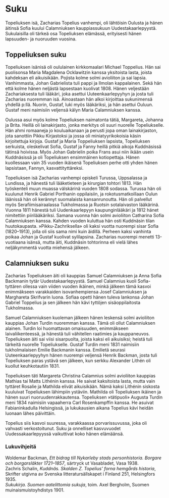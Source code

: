 # Suku

Topeliuksen isä, Zacharias Topelius vanhempi, oli lähtöisin Oulusta ja hänen äitinsä Sofia kuului Calamniuksen kauppiassukuun Uudestakaarlepyystä. Sukulaisilla oli tärkeä osa Topeliuksen elämässä, erityisesti hänen lapsuuden- ja nuoruuden vuosina.<br/>

## Toppeliuksen suku

Topeliuksen isänisä oli oululainen kirkkomaalari Michael Toppelius. Hän sai puolisonsa Maria Magdalena Ocklawitzin kanssa yksitoista lasta, joista kahdeksan eli aikuisikään. Pojista kolme solmi avioliiton ja sai lapsia. Vanhimmasta, Johan Gabrielista tuli pappi ja Ilmolan kappalainen. Sekä hän että kolme hänen neljästä lapsestaan kuolivat 1808. Hänen veljestään Zachariaksesta tuli lääkäri, joka asettui Uuteenkaarlepyyhyn ja josta tuli Zacharias nuoremman isä. Ainoastaan hän alkoi kirjoittaa sukunimensä yhdellä p:llä. Nuorin, Gustaf, luki myös lääkäriksi, ja hän asettui Ouluun. Gustaf meni naimisiin veljensä kälyn Maria Calamniuksen kanssa.<br/>

Oulussa asui myös kolme Topeliuksen naimatonta tätiä, Margareta, Johanna ja Brita. Heillä oli lainakirjasto, jonka merkitys oli suuri nuorelle Topeliukselle. Hän ahmi romaaneja jo kouluaikanaan ja perusti jopa oman lainakirjaston, jota sanottiin Pikku Kirjastoksi ja jossa oli miniatyyrikokoisia käsin kirjoitettuja kirjoja. Gustaf ja Maria Toppeliuksen lapsista, Topeliuksen serkuista, oleskelivat Sofia, Gustaf ja Fanny heillä pitkiä aikoja Kuddnäsissä tätinsä hoivissa. Myös Johan Gabrielin poika Frans asui niin ikään usein Kuddnäsissä ja oli Topeliuksen ensimmäinen kotiopettaja. Hänen kuollessaan vain 35 vuoden ikäisenä Topeliuksen perhe otti yhden hänen lapsistaan, Fannyn, kasvattityttäreksi.<br/>

Topeliuksen isä Zacharias vanhempi opiskeli Turussa, Uppsalassa ja Lundissa, ja hänestä tuli lääketieteen ja kirurgian tohtori 1813. Hän työskenteli muun muassa välskärinä vuoden 1808 sodassa. Turussa hän oli kuulunut Henrik Gabriel Porthanin oppilaisiin, ja rokotusmatkoillaan Oulun läänissä hän oli kerännyt suomalaista kansanrunoutta. Hän oli palvellut myös Serafiimisairaalassa Tukholmassa ja Ruotsin sotalaivaston lääkärinä. Vuonna 1811 hänestä tuli Uudenkaarlepyyn kaupunginlääkäri ja 1812 hänet nimitettiin piirilääkäriksi. Samana vuonna hän solmi avioliiton Catharina Sofia Calamniuksen kanssa. Kahden vuoden kuluttua hän osti Kuddnäsin tilan huutokaupasta. »Pikku-Zachriksella» oli kaksi vuotta nuorempi sisar Sofia (1820–1913), jolla oli siis sama nimi kuin äidillä. Perheen kaksi vanhinta poikaa Johan ja Gustaf kuolivat sylilapsina. Zacharias nuorempi menetti 13-vuotiaana isänsä, mutta äiti, Kuddnäsin tohtorinna eli vielä lähes neljäkymmentä vuotta miehensä jälkeen.<br/>

## Calamniuksen suku

Zacharias Topeliuksen äiti oli kauppias Samuel Calamniuksen ja Anna Sofia Backmanin tytär Uudestakaarlepyystä. Samuel Calamnius kuoli Sofia-tyttären ollessa vain viiden vuoden ikäinen, minkä jälkeen tämä kasvoi enimmäkseen varakkaiden isovanhempiensa Josef Calamniuksen ja Marghareta Skrifvarin luona. Sofiaa opetti hänen tuleva lankonsa Johan Gabriel Toppelius ja sen jälkeen hän kävi tyttöjen sisäoppilaitosta Tukholmassa.<br/>

Samuel Calamniuksen kuoleman jälkeen hänen leskensä solmi avioliiton kauppias Johan Turdin nuoremman kanssa. Tämä oli ollut Calamniuksen alainen. Turdin loi huomattavan omaisuuden, enimmäkseen laivaliikenteessä, ja hänestä tuli vähitellen raatimies ja kauppaneuvos. Topeliuksen äiti sai viisi sisarpuolta, joista kaksi eli aikuisiksi; heistä tuli tärkeitä nuorelle Topeliukselle. Gustaf Turdin meni 1831 naimisiin tukholmalaisen Emilie Backmanin kanssa. Emilietä seurasi Uuteenkaarlepyyhyn hänen nuorempi veljensä Henrik Backman, josta tuli Topeliuksen paras ystävä sen jälkeen, kun serkku Alexander Lithén oli kuollut keuhkotautiin 1831.<br/>

Topeliuksen täti Margareta Christina Calamnius solmi avioliiton kauppias Mathias tai Matts Lithénin kanssa. He saivat kaksitoista lasta, mutta vain tyttäret Rosalie ja Mathilda elivät aikuisikään. Nämä kaksi Lithénin siskosta kuuluivat Topeliuksen lähimpiin ystäviin. Mathilda oli Topeliuksen ikäinen ja hänen suuri nuoruudenrakkautensa. Topeliuksen »tätipuoli» Augusta Turdin meni 1834 naimisiin vapaaherra Carl Rosenkampffin kanssa. He asuivat Fabianinkadulla Helsingissä, ja lukukausien aikana Topelius kävi heidän luonaan lähes päivittäin.<br/>

Topelius siis kasvoi suuressa, varakkaassa porvarissuvussa, joka oli vahvasti verkostoitunut. Suku ja onnelliset kasvuvuodet Uudessakaarlepyyssä vaikuttivat koko hänen elämäänsä.<br/>

### Lukuvihjeitä

Woldemar Backman, *Ett bidrag till Nykarleby stads personhistoria. Borgare och borgarsläkter 1721–1857*, särtryck ut Vasabladet, Vasa 1938.<br/>
Zachris Schalin, *Kuddnäs. Skalden Z. Topelius’ forna hemgårds historia*, Skrifter utgivna av Svenska litteratursällskapet i Finland 251, Helsingfors 1935.<br/>
*Sukukirja. Suomen aatelittomia sukuja*, toim. Axel Bergholm, Suomen muinaismuistoyhdistys 1901.<br/>